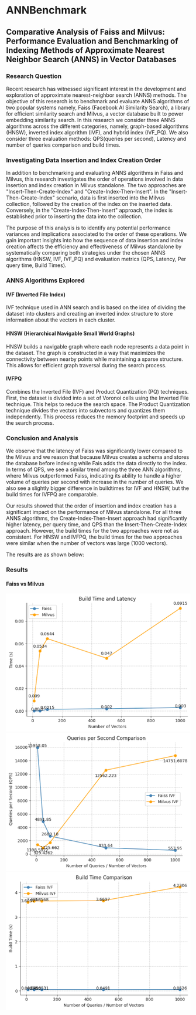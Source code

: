 # ANNBenchmark
## Comparative Analysis of Faiss and Milvus: Performance Evaluation and Benchmarking of Indexing Methods of Approximate Nearest Neighbor Search (ANNS) in Vector Databases

### Research Question
Recent research has witnessed significant interest in the development and exploration of approximate nearest-neighbor search (ANNS) methods. The objective of this research is to benchmark and evaluate ANNS algorithms of two popular systems namely, Faiss (Facebook AI Similarity Search), a library for efficient similarity search and Milvus, a vector database built to power embedding similarity search. In this research we consider three ANNS algorithms across the different categories, namely, graph-based algorithms (HNSW), inverted index algorithm (IVF), and hybrid index (IVF_PQ). We also consider three evaluation methods: QPS(queries per second), Latency and number of queries comparison and build times. 

### Investigating Data Insertion and Index Creation Order
In addition to benchmarking and evaluating ANNS algorithms in Faiss and Milvus, this research investigates the order of operations involved in data insertion and index creation in Milvus standalone. The two approaches are "Insert-Then-Create-Index" and "Create-Index-Then-Insert". In the "Insert-Then-Create-Index" scenario, data is first inserted into the Milvus collection, followed by the creation of the index on the inserted data. Conversely, in the "Create-Index-Then-Insert" approach, the index is established prior to inserting the data into the collection. 

The purpose of this analysis is to identify any potential performance variances and implications associated to the order of these operations. We gain important insights into how the sequence of data insertion and index creation affects the efficiency and effectiveness of Milvus standalone by systematically comparing both strategies under the chosen ANNS algorithms (HNSW, IVF, IVF_PQ) and evaluation metrics (QPS, Latency, Per query time, Build Times).

### ANNS Algorithms Explored
#### IVF (Inverted File Index)

IVF technique used in ANN search and is based on the idea of dividing the dataset into clusters and creating an inverted index structure to store information about the vectors in each cluster.

#### HNSW (Hierarchical Navigable Small World Graphs)

HNSW builds a navigable graph where each node represents a data point in the dataset. The graph is constructed in a way that maximizes the connectivity between nearby points while maintaining a sparse structure. This allows for efficient graph traversal during the search process.

#### IVFPQ

Combines the Inverted File (IVF) and Product Quantization (PQ) techniques. First, the dataset is divided into a set of Voronoi cells using the Inverted File technique. This helps to reduce the search space. The Product Quantization technique divides the vectors into subvectors and quantizes them independently. This process reduces the memory footprint and speeds up the search process. 


### Conclusion and Analysis

We observe that the latency of Faiss was significantly lower compared to the Milvus and we reason that because Milvus creates a schema and stores the database before indexing while Fais adds the data directly to the index. In terms of QPS, we see a similar trend among the three ANN algorithms, where Milvus outperformed Faiss, indicating its ability to handle a higher volume of queries per second with increase in the number of queries. We also see a slightly bigger difference in buildtimes for IVF and HNSW, but the build times for IVFPQ are comparable. 

Our results showed that the order of insertion and index creation has a significant impact on the performance of Milvus standalone. For all three ANNS algorithms, the Create-Index-Then-Insert approach had significantly higher latency, per query time, and QPS than the Insert-Then-Create-Index approach. However, the build times for the two approaches were not as consistent. For HNSW and IVFPQ, the build times for the two approaches were similar when the number of vectors was large (1000 vectors).

The results are as shown below:

### Results
#### Faiss vs Milvus
![IVF: Latency](https://github.com/kshesha1/ANNBenchmark/blob/main/Graphs/Faiss%20vs%20Milvus/IVF_Latency.png)
![IVF: QPS](https://github.com/kshesha1/ANNBenchmark/blob/main/Graphs/Faiss%20vs%20Milvus/IVF%20QPS.png)
![IVF: Build times](https://github.com/kshesha1/ANNBenchmark/blob/main/Graphs/Faiss%20vs%20Milvus/IVF%20Build%20times.png)

